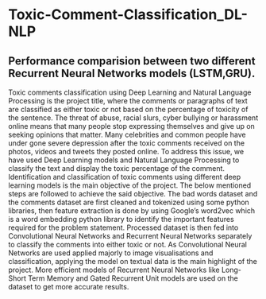 # Toxic-Comment-Classification_DL-NLP
Performance comparision between two different Recurrent Neural Networks models (LSTM,GRU).
------------------------------------------------------------------------------------------------------------------------------


Toxic comments classification using Deep Learning and Natural Language Processing is the project title, where the comments or paragraphs of text are classified as either toxic or not based on the percentage of toxicity of the sentence. The threat of abuse, racial slurs, cyber bullying or harassment online means that many people stop expressing themselves and give up on seeking opinions that matter. Many celebrities and common people have under gone severe depression after the toxic comments received on the photos, videos and tweets they posted online. To address this issue, we have used Deep Learning models and Natural Language Processing to classify the text and display the toxic percentage of the comment.
	Identification and classification of toxic comments using different deep learning models is the main objective of the project. The below mentioned steps are followed to achieve the said objective. The bad words dataset and the comments dataset are first cleaned and tokenized using some python libraries, then feature extraction is done by using Google’s word2vec which is a word embedding python library to identify the important features required for the problem statement. Processed dataset is then fed into Convolutional Neural Networks and Recurrent Neural Networks separately to classify the comments into either toxic or not.
	As Convolutional Neural Networks are used applied majorly to image visualisations and classification, applying the model on textual data is the main highlight of the project. More efficient models of Recurrent Neural Networks like Long-Short Term Memory and Gated Recurrent Unit models are used on the dataset to get more accurate results.

